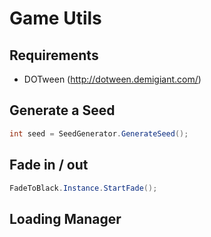 # Game Utils

## Requirements

* DOTween (http://dotween.demigiant.com/)

## Generate a Seed

```cs
int seed = SeedGenerator.GenerateSeed();
```

## Fade in / out

```cs
FadeToBlack.Instance.StartFade();
```

## Loading Manager